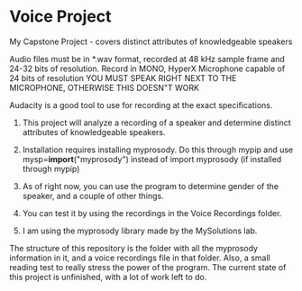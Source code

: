 # Voice Project
My Capstone Project - covers distinct attributes of knowledgeable speakers

Audio files must be in *.wav format, recorded at 48 kHz sample frame and 24-32 bits of resolution. Record in MONO, HyperX Microphone capable of 24 bits of resolution
YOU MUST SPEAK RIGHT NEXT TO THE MICROPHONE, OTHERWISE THIS DOESN"T WORK

Audacity is a good tool to use for recording at the exact specifications.

1. This project will analyze a recording of a speaker and determine distinct attributes of knowledgeable speakers.

2. Installation requires installing myprosody. Do this through mypip and use mysp=__import__("myprosody") instead of import myprosody (if installed through mypip)

3. As of right now, you can use the program to determine gender of the speaker, and a couple of other things. 

4. You can test it by using the recordings in the Voice Recordings folder.

5. I am using the myprosody library made by the MySolutions lab.

The structure of this repository is the folder with all the myprosody information in it, and a voice recordings file in that folder. Also, a small reading test to really stress the power of the program. The current state of this project is unfinished, with a lot of work left to do.
